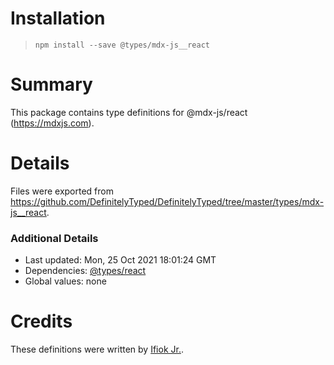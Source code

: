 # Installation
> `npm install --save @types/mdx-js__react`

# Summary
This package contains type definitions for @mdx-js/react (https://mdxjs.com).

# Details
Files were exported from https://github.com/DefinitelyTyped/DefinitelyTyped/tree/master/types/mdx-js__react.

### Additional Details
 * Last updated: Mon, 25 Oct 2021 18:01:24 GMT
 * Dependencies: [@types/react](https://npmjs.com/package/@types/react)
 * Global values: none

# Credits
These definitions were written by [Ifiok Jr.](https://github.com/ifiokjr).
